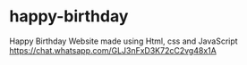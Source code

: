 # happy-birthday
Happy Birthday Website made using Html, css and JavaScript https://chat.whatsapp.com/GLJ3nFxD3K72cC2vg48x1A
